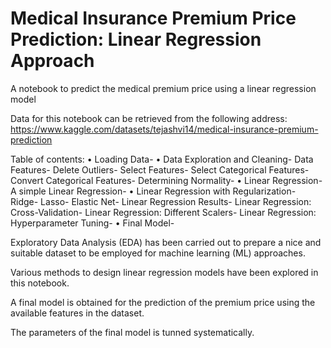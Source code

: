 # Medical Insurance Premium Price Prediction: Linear Regression Approach
A notebook to predict the medical premium price using a linear regression model

Data for this notebook can be retrieved from the following address:
https://www.kaggle.com/datasets/tejashvi14/medical-insurance-premium-prediction


Table of contents: 
•	Loading Data-
•	Data Exploration and Cleaning-
  	Data Features-
  	Delete Outliers-
    Select Features-
    Select Categorical Features-
    Convert Categorical Features-
    Determining Normality-
•	Linear Regression-
  A simple Linear Regression-
•	Linear Regression with Regularization-
  Ridge-
  Lasso-
  Elastic Net-
  Linear Regression Results-
  Linear Regression: Cross-Validation-
  Linear Regression: Different Scalers-
  Linear Regression: Hyperparameter Tuning-
•	Final Model-

Exploratory Data Analysis (EDA) has been carried out to prepare a nice and suitable dataset to be 
employed for machine learning (ML) approaches.

Various methods to design linear regression models have been explored in this notebook. 

A final model is obtained for the prediction of the premium price using the available features in the dataset.

The parameters of the final model is tunned systematically. 

